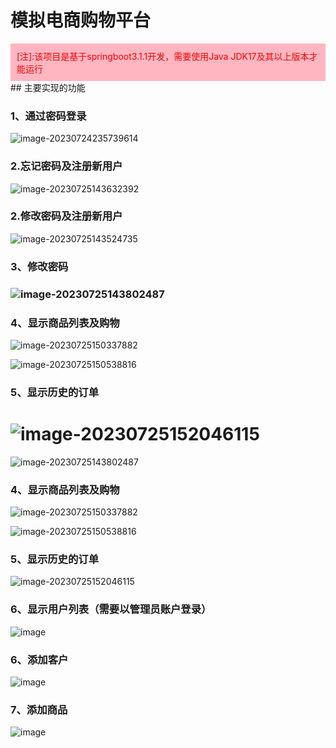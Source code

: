 # 模拟电商购物平台
<div style="color:red; background-color:lightpink; padding:10px;">[注]:该项目是基于springboot3.1.1开发，需要使用Java JDK17及其以上版本才能运行</div>
## 主要实现的功能

### 1、通过密码登录

![image-20230724235739614](https://github.com/Plout-hu/Shopping/assets/96678139/3d47f938-3d74-4535-9269-04401782ab9d)


### 2.忘记密码及注册新用户
![image-20230725143632392](https://github.com/Plout-hu/Shopping/assets/96678139/6f56d869-c355-4de5-9472-deb6f131258d)

### 2.修改密码及注册新用户
![image-20230725143524735](https://github.com/Plout-hu/Shopping/assets/96678139/cb54753d-6a97-48b0-b660-8b49d4b4b8e1)

### 3、修改密码

### ![image-20230725143802487](./ShoppingPages/shopping/src/assets/image-20230725143802487.png)

### 4、显示商品列表及购物

![image-20230725150337882](./ShoppingPages/shopping/src/assets/image-20230725150337882.png)

![image-20230725150538816](./ShoppingPages/shopping/src/assets/image-20230725150538816.png)

### 5、显示历史的订单

![image-20230725152046115](./ShoppingPages/shopping/src/assets/image-20230725152046115.png)
=======
![image-20230725143802487](https://github.com/Plout-hu/Shopping/assets/96678139/0b42beb6-4f39-4512-b395-f94afe09e46e)

### 4、显示商品列表及购物

![image-20230725150337882](https://github.com/Plout-hu/Shopping/assets/96678139/74dde2d3-9be3-43ae-9c91-fd660ec39d2d)

![image-20230725150538816](https://github.com/Plout-hu/Shopping/assets/96678139/ba8d1502-f852-4672-9ae9-42446f1413cc)


### 5、显示历史的订单

![image-20230725152046115](https://github.com/Plout-hu/Shopping/assets/96678139/3fd88320-330f-49a0-af6e-72ebf4050e7c)

### 6、显示用户列表（需要以管理员账户登录）

![image](https://github.com/Plout-hu/Shopping/assets/96678139/360ba6bc-a8fe-4c02-a0f1-44a676a8e486)

### 6、添加客户

![image](https://github.com/Plout-hu/Shopping/assets/96678139/dd0c0d31-f637-4ff3-9c94-2f0fe715b909)

### 7、添加商品

![image](https://github.com/Plout-hu/Shopping/assets/96678139/fde67f3f-8fa0-492f-ae66-93bcd57ca5de)
